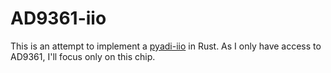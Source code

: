 # AD9361-iio

This is an attempt to implement a [pyadi-iio](https://github.com/analogdevicesinc/pyadi-iio) in Rust.
As I only have access to AD9361, I'll focus only on this chip.

